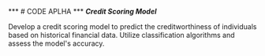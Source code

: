  *** # CODE APLHA ***
***Credit Scoring Model***

Develop a credit scoring model to predict the creditworthiness of individuals based on historical financial data. Utilize classification algorithms and assess the model's accuracy.
